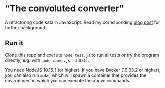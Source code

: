 # “The convoluted converter”

A refactoring code kata in JavaScript. Read my corresponding [blog post](https://www.jotaen.net/Kap8E/clean-code-refactoring-kata) for further background.

## Run it

Clone this repo and execute `node test.js` to run all tests or try the program directly, e.g. with `node convr.js -d 0x1f`.

You need NodeJS 10.16.3 (or higher). If you have Docker (19.03.2 or higher), you can also run `make`, which will spawn a container that provides the environment in which you can execute the above commands.
